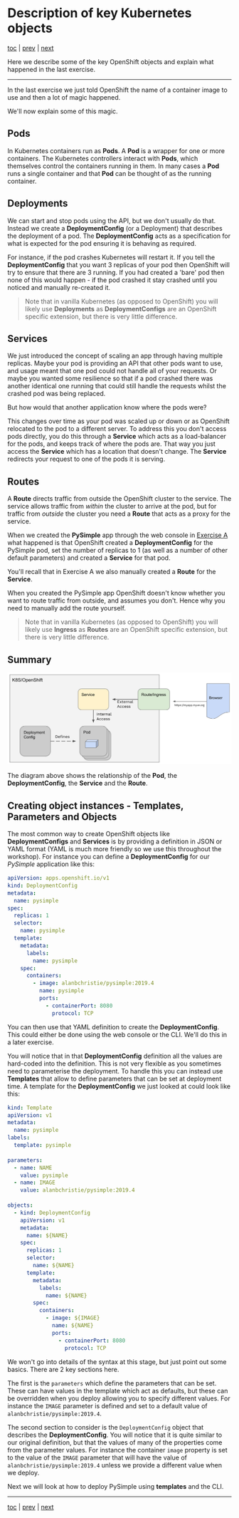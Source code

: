 # Description of key Kubernetes objects

[toc](../README.md) | [prev](../exercise-a/README.md) | [next](../exercise-b/README.md)

Here we describe some of the key OpenShift objects and explain what happened in the last exercise. 

---

In the last exercise we just told OpenShift the name of a container image to use
and then a lot of magic happened.

We'll now explain some of this magic.

## Pods

In Kubernetes containers run as **Pods**. A **Pod** is a wrapper for one or
more containers. The Kubernetes controllers interact with **Pods**,
which themselves control the containers running in them.
In many cases a **Pod** runs a single  container and that **Pod** can be
thought of as the running container.

## Deployments

We can start and stop pods using the API, but we don't usually do that.
Instead we create a **DeploymentConfig** (or a Deployment) that describes the
deployment of a pod. The **DeploymentConfig** acts as a specification for what
is expected for the pod ensuring it is behaving as required.

For instance, if the pod crashes Kubernetes will restart it.
If you tell the **DeploymentConfig** that you want 3 replicas of your pod
then OpenShift will try to ensure that there are 3 running. 
If you had created a 'bare' pod then none of this would happen -
if the pod crashed it stay crashed until you  noticed and manually re-created it.

>   Note that in vanilla Kubernetes (as opposed to OpenShift) you will likely use **Deployments** 
    as **DeploymentConfigs** are an OpenShift specific extension, but there is very little difference.

## Services

We just introduced the concept of scaling an app through having multiple replicas.
Maybe your pod is providing an API that other pods want to use, and usage meant
that one pod could not handle all of your requests. Or maybe you wanted some
resilience so that if a pod crashed there was another identical one running
that could still handle the requests whilst the crashed pod was being replaced. 

But how would that another application know where the pods were?

This changes over time as your pod was scaled up or down or as OpenShift
relocated to the pod to a different server. To address this you don't access
pods directly, you do this through a **Service** which acts as a load-balancer
for the pods, and keeps track of where the pods are. That way you just access
the **Service** which has a location that doesn't change. The **Service**
redirects your request to one of the pods it is serving.

## Routes

A **Route** directs traffic from outside the OpenShift cluster to the service.
The service allows traffic from *within* the cluster to arrive at the pod,
but for traffic from *outside* the cluster you need a **Route** that acts as a
proxy for the service.

When we created the **PySimple** app through the web console in [Exercise A](../exercise-a/README.md)
what happened is that OpenShift created a **DeploymentConfig** for the PySimple pod,
set the number of replicas to 1 (as well as a number of other default parameters)
and created a **Service** for that pod.

You'll recall that in Exercise A we also manually created a **Route** for the **Service**.

When you created the PySimple app OpenShift doesn't know whether you want
to route traffic from outside, and assumes you don't. Hence why you need to
manually add the route yourself.
    
>   Note that in vanilla Kubernetes (as opposed to OpenShift) you will likely use **Ingress** 
    as **Routes** are an OpenShift specific extension, but there is very little difference.

## Summary

![K8S objects](objects.png)

The diagram above shows the relationship of the **Pod**, the **DeploymentConfig**,
the **Service** and the **Route**.

## Creating object instances - Templates, Parameters and Objects

The most common way to create OpenShift objects like **DeploymentConfigs** and **Services** is by providing a definition
in JSON or YAML format (YAML is much more friendly so we use this throughout the workshop).
For instance you can define a **DeploymentConfig** for our *PySimple* application like this:

```yaml
apiVersion: apps.openshift.io/v1
kind: DeploymentConfig
metadata:
  name: pysimple
spec:
  replicas: 1
  selector:
    name: pysimple
  template:
    metadata:
      labels:
        name: pysimple
    spec:
      containers:
        - image: alanbchristie/pysimple:2019.4
          name: pysimple
          ports:
            - containerPort: 8080
              protocol: TCP
```

You can then use that YAML definition to create the **DeploymentConfig**. This could either be done using the web
console or the CLI. We'll do this in a later exercise.

You will notice that in that **DeploymentConfig** definition all the values are hard-coded into the definition.
This is not very flexible as you sometimes need to parameterise the deployment. To handle this you can instead use
**Templates** that allow to define parameters that can be set at deployment time. A template for the **DeploymentConfig**
we just looked at could look like this:

```yaml
kind: Template
apiVersion: v1
metadata:
  name: pysimple
labels:
  template: pysimple

parameters:
  - name: NAME
    value: pysimple
  - name: IMAGE
    value: alanbchristie/pysimple:2019.4

objects:
  - kind: DeploymentConfig
    apiVersion: v1
    metadata:
      name: ${NAME}
    spec:
      replicas: 1
      selector:
        name: ${NAME}
      template:
        metadata:
          labels:
            name: ${NAME}
        spec:
          containers:
            - image: ${IMAGE}
              name: ${NAME}
              ports:
                - containerPort: 8080
                  protocol: TCP
```

We won't go into details of the syntax at this stage, but just point out some basics.
There are 2 key sections here. 

The first is the `parameters` which define the parameters that can be set. These can have
values in the template which act as defaults, but these can be overridden when you deploy allowing you to specify
different values. For instance the `IMAGE` parameter is defined and set to a default value of
`alanbchristie/pysimple:2019.4`.

The second section to consider is the `DeploymentConfig` object that describes the **DeploymentConfig**.
You will notice that it is quite similar to our original definition, but that the values of many of the properties
come from the parameter values. For instance the container `image` property is set to the value of the `IMAGE` 
parameter that will have the value of `alanbchristie/pysimple:2019.4` unless we provide a different value when we deploy. 

Next we will look at how to deploy PySimple using **templates** and the CLI.

---

[toc](../README.md) | [prev](../exercise-a/README.md) | [next](../exercise-b/README.md)
